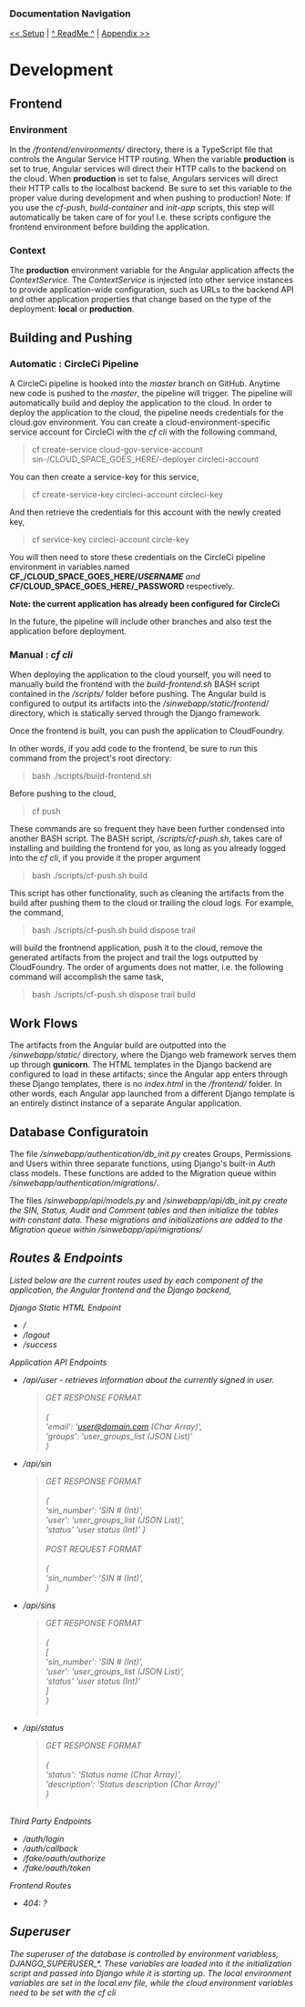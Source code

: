 ### Documentation Navigation
[<< Setup](SETUP.md) | [^ ReadMe ^](../README.md) | [Appendix >>](APPENDIX.md)

# Development

## Frontend

### Environment

In the <i>/frontend/environments/</i> directory, there is a TypeScript file that controls the Angular Service HTTP routing. When the variable <b>production</b> is set to true, Angular services will direct their HTTP calls to the backend on the cloud. When <b>production</b> is set to false, Angulars services will direct their HTTP calls to the localhost backend. Be sure to set this variable to the proper value during development and when pushing to production! Note: If you use the <i>cf-push</i>, <i>build-container</i> and <i>init-app</i> scripts, this step will automatically be taken care of for you! I.e. these scripts configure the frontend environment before building the application.

### Context

The <b>production</b> environment variable for the Angular application affects the <i>ContextService</i>. The <i>ContextService</i> is injected into other service instances to provide application-wide configuration, such as URLs to the backend API and other application properties that change based on the type of the deployment: <b>local</b> or <b>production</b>. 

## Building and Pushing

### Automatic : CircleCi Pipeline

A CircleCi pipeline is hooked into the <i>master</i> branch on GitHub. Anytime new code is pushed to the <i>master</i>, the pipeline will trigger. The pipeline will automatically build and deploy the application to the cloud. In order to deploy the application to the cloud, the pipeline needs credentials for the cloud.gov environment. You can create a cloud-environment-specific service account for CircleCi with the <i>cf cli</i> with the following command,

> cf create-service cloud-gov-service-account sin-/CLOUD_SPACE_GOES_HERE/-deployer circleci-account

You can then create a service-key for this service,

> cf create-service-key circleci-account circleci-key

And then retrieve the credentials for this account with the newly created key,

> cf service-key circleci-account circle-key

You will then need to store these credentials on the CircleCi pipeline environment in variables named <b>CF_/CLOUD_SPACE_GOES_HERE/_USERNAME</b> and <b>CF_/CLOUD_SPACE_GOES_HERE/_PASSWORD</b> respectively. 

<b>Note: the current application has already been configured for CircleCi</b>

In the future, the pipeline will include other branches and also test the application before deployment.

### Manual : <i>cf cli</i>

When deploying the application to the cloud yourself, you will need to manually build the frontend with the <i>build-frontend.sh</i> BASH script contained in the <i>/scripts/</i> folder before pushing. The Angular build is configured to output its artifacts into the <i>/sinwebapp/static/frontend/</i> directory, which is statically served through the Django framework. 

Once the frontend is built, you can push the application to CloudFoundry.

In other words, if you add code to the frontend, be sure to run this command from the project's root directory:

> bash ./scripts/build-frontend.sh

Before pushing to the cloud,

> cf push

These commands are so frequent they have been further condensed into another BASH script. The BASH script, <i>/scripts/cf-push.sh</i>, takes care of installing and building the frontend for you, as long as you already logged into the <i>cf cli</i>, if you provide it the proper argument

> bash ./scripts/cf-push.sh build

This script has other functionality, such as cleaning the artifacts from the build after pushing them to the cloud or trailing the cloud logs. For example, the command,

> bash ./scripts/cf-push.sh build dispose trail

will build the frontnend application, push it to the cloud, remove the generated artifacts from the project and trail the logs outputted by CloudFoundry. The order of arguments does not matter, i.e. the following command will accomplish the same task,

> bash ./scripts/cf-push.sh dispose trail build


## Work Flows

The artifacts from the Angular build are outputted into the <i>/sinwebapp/static/</i> directory, where the Django web framework serves them up through <b>gunicorn</b>. The HTML templates in the Django backend are configured to load in these artifacts; since the Angular app enters through these Django templates, there is no <i>index.html</i> in the <i>/frontend/</i> folder. In other words, each Angular app launched from a different Django template is an entirely distinct instance of a separate Angular application.

## Database Configuratoin

The file <i>/sinwebapp/authentication/db_init.py</i> creates Groups, Permissions and Users within three separate functions, using Django's built-in <i>Auth</i> class models. These functions are added to the Migration queue within <i>/sinwebapp/authentication/migrations/</i>. 

The files <i>/sinwebapp/api/models.py</i> and <i>/sinwebapp/api/db_init.py<i> create the SIN, Status, Audit and Comment tables and then initialize the tables with constant data. These migrations and initializations are added to the Migration queue within <i>/sinwebapp/api/migrations/</i>

## Routes & Endpoints

Listed below are the current routes used by each component of the application, the Angular frontend and the Django backend,

Django Static HTML Endpoint
- <i>/</i>
- <i>/logout</i>
- <i>/success</i>

Application API Endpoints
- <i>/api/user</i> - retrieves information about the currently signed in user. 
    > GET RESPONSE FORMAT<br><br>
    > { <br>
    >   'email': 'user@domain.com (Char Array)',<br>
    >   'groups': 'user_groups_list (JSON List)' <br>
    >}<br>
- <i>/api/sin</i>
    > GET RESPONSE FORMAT<br><br>
    > { <br>
    >   'sin_number': 'SIN # (Int)',<br>
    >   'user': 'user_groups_list (JSON List)', <br>
    >   'status' 'user status (Int)'
    >}<br><br>
    > POST REQUEST FORMAT<br><br>
    > { <br>
    >   'sin_number': 'SIN # (Int)',<br>
    >}<br>
- <i>/api/sins</i>
    > GET RESPONSE FORMAT<br><br>
    > { <br>
    >   [ <br>
    >       'sin_number': 'SIN # (Int)',<br>
    >       'user': 'user_groups_list (JSON List)', <br>
    >       'status' 'user status (Int)'<br>
    >   ]<br>
    >}<br><br>
- <i>/api/status</i>
    > GET RESPONSE FORMAT<br><br>
    > { <br>
    >   'status': 'Status name (Char Array)',<br>
    >   'description': 'Status description (Char Array)'<br>
    >}<br><br>

Third Party Endpoints
- <i>/auth/login</i>
- <i>/auth/callback</i>
- <i>/fake/oauth/authorize</i>
- <i>/fake/oauth/token</i>

Frontend Routes
- <i>404</i>: ?

## Superuser

The superuser of the database is controlled by environment variabless, DJANGO_SUPERUSER_*. These variables are loaded into it the initialization script and passed into Django while it is starting up. The local environment variables are set in the <i>local.env</i> file, while the cloud environment variables need to be set with the <i>cf cli</i>